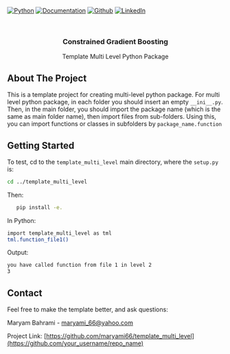 [![Python][python-shield]][python-url]
[![Documentation][documentation-shield]][documentation-url]
[![Github][github-shield]][github-url]
[![LinkedIn][linkedin-shield]][linkedin-url]


<br />
<p align="center">
  <h3 align="center">Constrained Gradient Boosting</h3>

  <p align="center">
    Template Multi Level Python Package
    <br />
  </p>



<!-- ABOUT THE PROJECT -->
## About The Project
This is a template project for creating multi-level python package. For multi level python package, in each folder you
should insert an empty `__ini__.py`. Then, in the main folder, you should import the package name (which is the same
as main folder name), then import files from sub-folders. Using this, you can import functions or classes in subfolders
by `package_name.function`

<!-- GETTING STARTED -->
## Getting Started

To test, cd to the `template_multi_level` main directory, where the `setup.py` is:
  ```sh
  cd ../template_multi_level
  ```

Then:
```sh
   pip install -e.
   ```

In Python:

   ```sh
   import template_multi_level as tml
   tml.function_file1()
   ```

Output:

   ```sh
   you have called function from file 1 in level 2
   3
   ```

<!-- CONTACT -->
## Contact

Feel free to make the template better, and ask questions:

Maryam Bahrami - maryami_66@yahoo.com

Project Link: [https://github.com/maryami66/template_multi_level](https://github.com/your_username/repo_name)





<!-- MARKDOWN LINKS & IMAGES -->
<!-- https://www.markdownguide.org/basic-syntax/#reference-style-links -->
[python-shield]: https://img.shields.io/badge/Python-v3.7-blue
[python-url]: https://www.python.org/downloads/release/python-370/
[documentation-shield]: https://img.shields.io/badge/docs-passing-brightgreen
[documentation-url]: https://github.com/maryami66/constrained_gb/doc/build/html/index.html
[github-shield]: https://img.shields.io/badge/status-stable-brightgreen
[github-url]: https://github.com/maryami66/template_multi_level
[linkedin-shield]: https://img.shields.io/badge/-LinkedIn-black.svg?style=for-the-badge&logo=linkedin&colorB=555
[linkedin-url]: https://www.linkedin.com/in/maryam-bahrami-a6558496/
